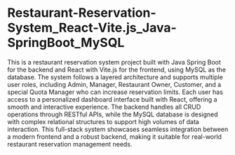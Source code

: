 # Restaurant-Reservation-System_React-Vite.js_Java-SpringBoot_MySQL
This is a restaurant reservation system project built with Java Spring Boot for the backend and React with Vite.js for the frontend, using MySQL as the database. The system follows a layered architecture and supports multiple user roles, including Admin, Manager, Restaurant Owner, Customer, and a special Quota Manager who can increase reservation limits. Each user has access to a personalized dashboard interface built with React, offering a smooth and interactive experience. The backend handles all CRUD operations through RESTful APIs, while the MySQL database is designed with complex relational structures to support high volumes of data interaction. This full-stack system showcases seamless integration between a modern frontend and a robust backend, making it suitable for real-world restaurant reservation management needs.
